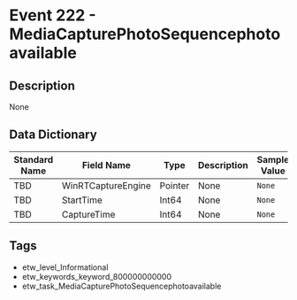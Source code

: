 # Event 222 - MediaCapturePhotoSequencephotoavailable

## Description
None

## Data Dictionary
|Standard Name|Field Name|Type|Description|Sample Value|
|---|---|---|---|---|
|TBD|WinRTCaptureEngine|Pointer|None|`None`|
|TBD|StartTime|Int64|None|`None`|
|TBD|CaptureTime|Int64|None|`None`|

## Tags
* etw_level_Informational
* etw_keywords_keyword_800000000000
* etw_task_MediaCapturePhotoSequencephotoavailable